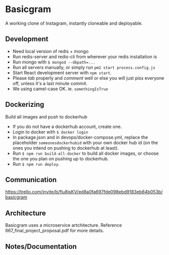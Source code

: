 # Basicgram
A working clone of Instagram, instantly cloneable and deployable.

## Development
- Need local version of redis + mongo
- Run redis-server and redis-cli from wherever your redis installation is
- Run mongo with `$ mongod --dbpath=...`
- Run all servers manually, or simply run `pm2 start process.config.js`
- Start React development server with `npm start`.
- Please *tab* properly and *comment* well or else you will just piss everyone off, unless it's a last minute commit.
- We using camel-case OK. ie. `somethingIsTrue`

## Dockerizing
Build all images and push to dockerhub
- If you do not have a dockerhub account, create one.
- Login to docker with `$ docker login`
- In package.json and in devops/docker-compose.yml, replace the placeholder `someonesdockerhubid` with your own docker hub id (on the ones you intend on pushing to dockerhub at least).
- Run `$ npm run build-all-docker` to build all docker images, or choose the one you plan on pushing up to dockerhub.
- Run `$ npm run deploy`.

## Communication
https://trello.com/invite/b/flu8jsKV/ed8a0fa697fde098ebd9183eb84b053b/basicgram  

## Architecture
Basicgram uses a microservice artchitecture. Reference 667_final_project_proposal.pdf for more details.  

## Notes/Documentation
